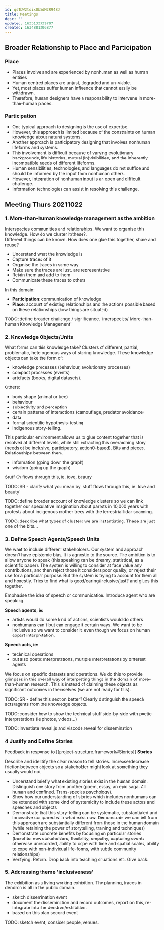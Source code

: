 ```yaml
---
id: qsTbW2toix0b5dM2R948J
title: Meetings
desc: ''
updated: 1635133339787
created: 1634881306877
---
```

## Broader Relationship to Place and Participation

### Place

- Places involve and are experienced by nonhuman as well as human entities
- Human centred places are unjust, degraded and un-viable.
- Yet, most places suffer human influence that cannot easily be withdrawn.
- Therefore, human designers have a responsibility to intervene in more-than-human places.

### Participation

- One typical approach to designing is the use of expertise. 
- However, this approach is limited because of the constraints on human knowledge about natural systems.
- Another approach is participatory designing that involves nonhuman lifeforms and systems.
- This involvement is difficult because of varying evolutionary backgrounds, life histories, mutual (in)visibilities, and the inherently incompatible needs of different lifeforms.
- Human sensibilities, technologies, and languages do not suffice and should be informed by the input from nonhuman others.
- However, integration of nonhuman input is an open and difficult challenge.
- Information technologies can assist in resolving this challenge.

## Meeting Thurs 20211022

### 1. More-than-human knowledge management as the ambition

Interspecies communities and relationships. We want to organise this knowledge. How do we cluster it/these?.  
Different things can be known. How does one glue this together, share and reuse? 

- Understand what the knowledge is
- Capture traces of it
- Organise the traces in some way
- Make sure the traces are just, are representative
- Retain them and add to them
- Communicate these traces to others
    
In this domain:

- **Participation**: communication of knowledge
- **Place**: account of existing relationships and the actions possible based on these relationships (how things are situated)

TODO: define broader challenge / significance. 'Interspecies/ More-than-human Knowledge Management'

### 2. Knowledge Objects/Units

What forms can this knowledge take? Clusters of different, partial, problematic, heterogenous ways of storing knowledge. These knowledge objects can take the form of:

- knowledge processes (behaviour, evolutionary processes)
- compact processes (events)
- artefacts (books, digital datasets).

Others:

- body shape (animal or tree)
- behaviour
- subjectivity and perception
- certain patterns of interactions (camouflage, predator avoidance)
- data
- formal scientific hypothesis-testing
- indigenous story-telling.

This particular environment allows us to glue content together that is resolved at different levels, while still extracting this overarching story (needs ot be inclusive, participatory, action0-based).
Bits and pieces. Relationships between them.

- information (going down the graph)
- wisdom (going up the graph)

Stuff (?) flows through this, ie. love, beauty

TODO: SR - clarify what you mean by 'stuff flows through this, ie. love and beauty'

TODO: define broader account of knowledge clusters so we can link together our speculative imagination about parrots in 10,000 years with protests about indigenous mother trees with the terrestrial lidar scanning.

TODO: describe what types of clusters we are instantiating. These are just one of the bits...

### 3. Define Speech Agents/Speech Units

We want to include different stakeholders. Our system and approach doesn't have epistemic bias. It is agnostic to the source. The ambition is to allow anyone to speak (this speaking can be dreamy, statistical, as a scientific paper). 
The system is willing to consider at face value any contributions, and then reject those  it considers poor quality, or reject their use for a particular purpose. 
But the system is trying to account for them all and honestly. Tries to find what is good/caring/inclusive/just? and glues this together.

Emphasise the idea of speech or communication. Introduce agent who are speaking.

**Speech agents, ie:**

- artists would do some kind of actions, scientists would do others
- nonhumans can't but can engage it certain ways. We want to be inclusive so we want to consider it, even though we focus on human expert interpretation.

**Speech acts, ie:**

- technical operations
- but also poetic interpretations, multiple interpretations by different agents

We focus on  specific datasets and operations. 
We do this to provide glimpses in this overall way of interpreting things in the domain of more-than-human research. 
This is instead of claiming these objects as significant outcomes in themselves (we are not ready for this).

TODO: SR - define this section better? Clearly distinguish the speech acts/agents from the knowledge objects.

TODO: consider how to show the technical stuff side-by-side with poetic interpretations (ie photos, videos...) 

TODO: investiate reveal.js and viscode.reveal for dissemination

### 4 Justify and Define Stories

Feedback in response to [[project-structure.framework#Stories]] **Stories**

Describe and identify the clear reason to tell stories. Increase/decrease friction between objects so a stakeholder might look at something they usually would not. 

- Understand briefly what existing stories exist in the human domain. Distinguish one story from another (poem, essay, an epic saga. All human and confined. Trans-species psychology).
- Show how our understanding of stories which includes nonhumans can be extended with some kind of systemicity to include these actors and speeches and objects
- Demonstrate that this story-telling can be systematic, substantiated and innovative compared with what exist now. Demonstrate we can tell from this approach are substantially different from those in the human domain (while retaining the power of storytelling, training and techniques)
- Demonstrate concrete benefits by focusing on particular stories  (benefits: new stakeholders, flexibility, empathy, capturing events otherwise unrecorded, ability to cope with time and spatial scales, ability to cope with non-individual life-forms, with subtle community relationships)
- Verifying. Return. Drop back into teaching situations etc. Give back.

### 5. Addressing theme 'inclusiveness'

The exhibition as a living working exhibition. The planning, traces in dendron is all in the public domain. 
- sketch dissemination event
- document the dissemination and record outcomes, report on this, re-integrate into the dendron/exhibition. 
- based on this  plan second event
  
TODO: sketch event, consider people, venues. 

